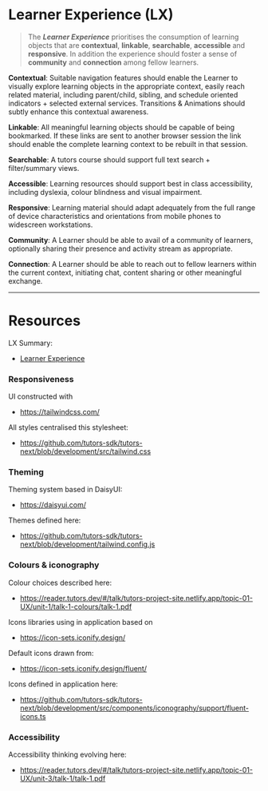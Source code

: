 # Learner Experience (LX)

> The ***Learner Experience*** prioritises the consumption of learning objects  that are **contextual**, **linkable**, **searchable**, **accessible** and **responsive**. In addition the experience should foster a sense of **community** and **connection** among fellow learners. 

**Contextual**: Suitable navigation features should enable the Learner to visually explore learning objects in the appropriate context, easily reach related material, including parent/child, sibling, and schedule oriented indicators + selected external services. Transitions & Animations should subtly enhance this contextual awareness.

**Linkable**: All meaningful learning objects should be capable of being bookmarked. If these links are sent to another browser session the link should enable the complete learning context to be rebuilt in that session.

**Searchable**: A tutors course should support full text search + filter/summary views.  

**Accessible**: Learning resources should support best in class accessibility, including dyslexia, colour blindness and visual impairment.

**Responsive**: Learning material should adapt adequately from the full range of device characteristics and orientations from mobile phones to widescreen workstations.

**Community**: A Learner should be able to avail of a community of learners, optionally sharing their presence and activity stream as appropriate.

**Connection**: A Learner should be able to reach out to fellow learners within the current context, initiating chat, content sharing or other meaningful exchange.

---

# Resources

LX Summary:

- [Learner Experience](https://reader.tutors.dev/#/topic/tutors-project-site.netlify.app/topic-01-UX)

### Responsiveness

UI constructed with

- <https://tailwindcss.com/>

All styles centralised this stylesheet:

- <https://github.com/tutors-sdk/tutors-next/blob/development/src/tailwind.css>

### Theming

Theming system based in DaisyUI:

- <https://daisyui.com/>

Themes defined here:

- <https://github.com/tutors-sdk/tutors-next/blob/development/tailwind.config.js>

### Colours & iconography

Colour choices described here:

- <https://reader.tutors.dev/#/talk/tutors-project-site.netlify.app/topic-01-UX/unit-1/talk-1-colours/talk-1.pdf>

Icons libraries using in application based on

- <https://icon-sets.iconify.design/>

Default icons drawn from:

- <https://icon-sets.iconify.design/fluent/>

Icons defined in application here:

- <https://github.com/tutors-sdk/tutors-next/blob/development/src/components/iconography/support/fluent-icons.ts>

### Accessibility 

Accessibility thinking evolving here:

- <https://reader.tutors.dev/#/talk/tutors-project-site.netlify.app/topic-01-UX/unit-3/talk-1/talk-1.pdf>



  

